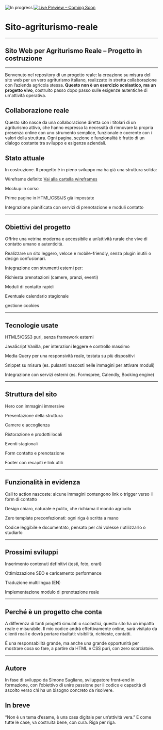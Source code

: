 ![In progress](https://img.shields.io/badge/Stato-In%20Costruzione-yellow?style=for-the-badge)
[![Live Preview – Coming Soon](https://img.shields.io/badge/Live_Preview-Coming_Soon-orange?style=for-the-badge)](#)


# Sito-agriturismo-reale

---



## Sito Web per Agriturismo Reale – Progetto in costruzione

---

Benvenuto nel repository di un progetto reale: la creazione su misura del sito web per un vero agriturismo italiano, realizzato in stretta collaborazione con l’azienda agricola stessa. **Questo non è un esercizio scolastico, ma un progetto vivo**, costruito passo dopo passo sulle esigenze autentiche di un'attività operativa.

## Collaborazione reale

Questo sito nasce da una collaborazione diretta con i titolari di un agriturismo attivo, che hanno espresso la necessità di rinnovare la propria presenza online con uno strumento semplice, funzionale e coerente con i valori della struttura.
Ogni pagina, sezione e funzionalità è frutto di un dialogo costante tra sviluppo e esigenze aziendali.

## Stato attuale

In costruzione. Il progetto è in pieno sviluppo ma ha già una struttura solida:

Wireframe definito
[Vai alla cartella wireframes](./wireframes)


Mockup in corso

Prime pagine in HTML/CSS/JS già impostate

Integrazione pianificata con servizi di prenotazione e moduli contatto

---

## Obiettivi del progetto

Offrire una vetrina moderna e accessibile a un’attività rurale che vive di contatto umano e autenticità.

Realizzare un sito leggero, veloce e mobile-friendly, senza plugin inutili o design confusionari.

Integrazione con strumenti esterni per:

Richiesta prenotazioni (camere, pranzi, eventi)

Moduli di contatto rapidi

Eventuale calendario stagionale

gestione cookies

---

## Tecnologie usate

HTML5/CSS3 puri, senza framework esterni

JavaScript Vanilla, per interazioni leggere e controllo massimo

Media Query per una responsività reale, testata su più dispositivi

Snippet su misura (es. pulsanti nascosti nelle immagini per attivare moduli)

Integrazione con servizi esterni (es. Formspree, Calendly, Booking engine)

---

## Struttura del sito

Hero con immagini immersive

Presentazione della struttura

Camere e accoglienza

Ristorazione e prodotti locali

Eventi stagionali

Form contatto e prenotazione

Footer con recapiti e link utili

---

## Funzionalità in evidenza

Call to action nascoste: alcune immagini contengono link o trigger verso il form di contatto

Design chiaro, naturale e pulito, che richiama il mondo agricolo

Zero template preconfezionati: ogni riga è scritta a mano

Codice leggibile e documentato, pensato per chi volesse riutilizzarlo o studiarlo

---

## Prossimi sviluppi

Inserimento contenuti definitivi (testi, foto, orari)

Ottimizzazione SEO e caricamento performance

Traduzione multilingua (EN)

Implementazione modulo di prenotazione reale

---

## Perché è un progetto che conta

A differenza di tanti progetti simulati o scolastici, questo sito ha un impatto reale e misurabile. Il mio codice andrà effettivamente online, sarà visitato da clienti reali e dovrà portare risultati: visibilità, richieste, contatti.

È una responsabilità grande, ma anche una grande opportunità per mostrare cosa so fare, a partire da HTML e CSS puri, con zero scorciatoie.

---

## Autore

In fase di sviluppo da Simone Sugliano, sviluppatore front-end in formazione, con l’obiettivo di unire passione per il codice e capacità di ascolto verso chi ha un bisogno concreto da risolvere.

## In breve

“Non è un tema d’esame, è una casa digitale per un’attività vera.”
E come tutte le case, va costruita bene, con cura. Riga per riga.
